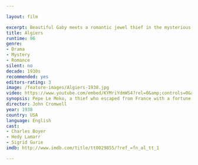 ```yaml
---

layout: film

excerpt: Beautiful Gaby meets a romantic jewel thief in the mysterious Casbah.
title: Algiers
runtime: 96
genre: 
- Drama
- Mystery
- Romance 
silent: no
decade: 1930s
recommended: yes
editors-rating: 3
image: /feature-images/Algiers-1938.jpg
video: https://www.youtube.com/embed/KYMriYdmWS4?rel=0&amp;controls=0&amp;showinfo=0
synopsis: Pepe Le Moko, a thief who escaped from France with a fortune in jewels, has for two years lived in, and virtually ruled, the mazelike, impenetrable Casbah, "native quarter" of Algiers. A French official insists that he be captured, but sly Inspector Slimane knows he need only bide his time. The suave Pepe increasingly regards his stronghold as also his prison, especially when he meets beautiful Parisian visitor Gaby, who reminds him of the boulevards to which he dare not return...and arouses the mad jealousy of Ines, his Algerian mistress.
director: John Cromwell
year: 1938
country: USA
language: English
cast:
- Charles Boyer
- Hedy Lamarr
- Sigrid Gurie
imdb: http://www.imdb.com/title/tt0029855/?ref_=fn_al_tt_1

--- 
```

